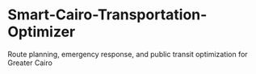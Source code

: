 # Smart-Cairo-Transportation-Optimizer
Route planning, emergency response, and public transit optimization for Greater Cairo
